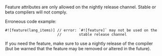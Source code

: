 Feature attributes are only allowed on the nightly release channel. Stable or
beta compilers will not comply.

Erroneous code example:

```ignore (depends on release channel)
#![feature(lang_items)] // error: `#![feature]` may not be used on the
                        //        stable release channel
```

If you need the feature, make sure to use a nightly release of the compiler
(but be warned that the feature may be removed or altered in the future).
